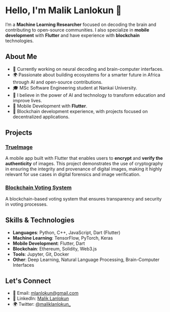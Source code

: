 # Hello, I'm Malik Lanlokun 👋

I’m a **Machine Learning Researcher** focused on decoding the brain and contributing to open-source communities. I also specialize in **mobile development** with **Flutter** and have experience with **blockchain** technologies.

## About Me

- 🧠 Currently working on neural decoding and brain-computer interfaces.
- 🌍 Passionate about building ecosystems for a smarter future in Africa through AI and open-source contributions.
- 🎓 MSc Software Engineering student at Nankai University.
- 🚀 I believe in the power of AI and technology to transform education and improve lives.
- 📱 Mobile Development with **Flutter**.
- 🔗 Blockchain development experience, with projects focused on decentralized applications.

## Projects

### [TrueImage](https://github.com/Lanlokun/TrueImage)
A mobile app built with Flutter that enables users to **encrypt** and **verify the authenticity** of images. This project demonstrates the use of cryptography in ensuring the integrity and provenance of digital images, making it highly relevant for use cases in digital forensics and image verification.

### [Blockchain Voting System](https://github.com/Lanlokun/blockchain-voting-system)
A blockchain-based voting system that ensures transparency and security in voting processes.

## Skills & Technologies

- **Languages**: Python, C++, JavaScript, Dart (Flutter)
- **Machine Learning**: TensorFlow, PyTorch, Keras
- **Mobile Development**: Flutter, Dart
- **Blockchain**: Ethereum, Solidity, Web3.js
- **Tools**: Jupyter, Git, Docker
- **Other**: Deep Learning, Natural Language Processing, Brain-Computer Interfaces

## Let's Connect

- 📧 Email: mlanlokun@gmail.com
- 💼 LinkedIn: [Malik Lanlokun](https://www.linkedin.com/in/malik-kolawole-lanlokun-96a9081b8/)
- 🌍 Twitter: [@maliklanlokun_](https://x.com/maliklanlokun_)

